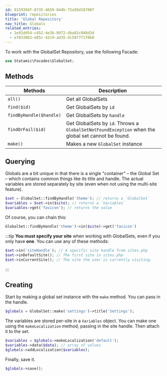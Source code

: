 ```yaml
---
id: 8159394f-8735-4659-844b-75a58d187007
blueprint: repositories
title: 'Global Repository'
nav_title: Globals
related_entries:
  - 1e91dd54-c452-4e3b-8972-dba83c048d3d
  - e7833062-e05c-42c9-ad35-dc5077f1f0b8
---
```

To work with the GlobalSet Repository, use the following Facade:

```php
use Statamic\Facades\GlobalSet;
```

## Methods

| Methods | Description |
| ------- | ----------- |
| `all()` | Get all GlobalSets |
| `find($id)` | Get GlobalSets by `id` |
| `findByHandle($handle)` | Get GlobalSets by `handle` |
| `findOrFail($id)` | Get GlobalSets by `id`. Throws a `GlobalSetNotFoundException` when the global set cannot be found. |
| `make()` | Makes a new `GlobalSet` instance |

## Querying

Globals are a bit unique in that there is a single "container" – the Global Set – which contains common things like its title and handle. The actual variables are stored separately by site (even when not using the multi-site feature).

``` php
$set = GlobalSet::findByHandle('theme'); // returns a `GlobalSet`
$variables = $set->in($site); // returns a `Variables`
$variables->get('favicon'); // returns the value
```

Of course, you can chain this:

```php
GlobalSet::findByHandle('theme')->in($site)->get('favicon')
```

:::tip
**You must specify your site** when working with GlobalSets, even if you only have **one**. You can use any of these methods:

```php
$set->in('siteHandle'); // A specific site handle from sites.php
$set->inDefaultSite(); // The first site in sites.php
$set->inCurrentSite(); // The site the user is currently visiting.
```
:::


## Creating

Start by making a global set instance with the `make` method. You can pass in the handle.

```php
$globals = GlobalSet::make('settings')->title('Settings');
```

The variables are stored per-site in a `Variables` object. You can make one using the `makeLocalization` method, passing in the site handle. Then attach it to the set.

```php
$variables = $globals->makeLocalization('default');
$variables->data($data); // array of values
$globals->addLocalization($variables);
```

Finally, save it.

```php
$globals->save();
```
